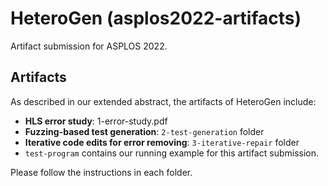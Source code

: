 
# HeteroGen (asplos2022-artifacts)
Artifact submission for ASPLOS 2022.

## Artifacts
As described in our extended abstract, the artifacts of HeteroGen include:
- **HLS error study**: 1-error-study.pdf
- **Fuzzing-based test generation**: `2-test-generation` folder
- **Iterative code edits for error removing**: `3-iterative-repair` folder
- `test-program` contains our running example for this artifact submission.

Please follow the instructions in each folder.

